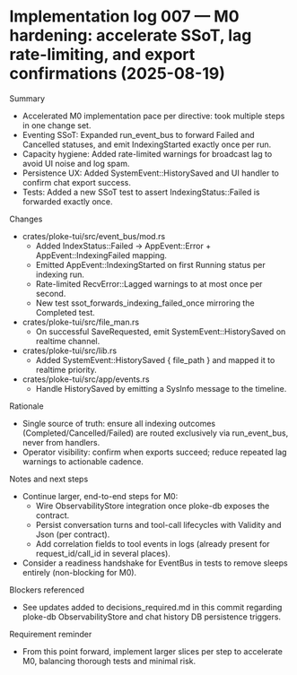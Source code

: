 # Implementation log 007 — M0 hardening: accelerate SSoT, lag rate-limiting, and export confirmations (2025-08-19)

Summary
- Accelerated M0 implementation pace per directive: took multiple steps in one change set.
- Eventing SSoT: Expanded run_event_bus to forward Failed and Cancelled statuses, and emit IndexingStarted exactly once per run.
- Capacity hygiene: Added rate-limited warnings for broadcast lag to avoid UI noise and log spam.
- Persistence UX: Added SystemEvent::HistorySaved and UI handler to confirm chat export success.
- Tests: Added a new SSoT test to assert IndexingStatus::Failed is forwarded exactly once.

Changes
- crates/ploke-tui/src/event_bus/mod.rs
  - Added IndexStatus::Failed → AppEvent::Error + AppEvent::IndexingFailed mapping.
  - Emitted AppEvent::IndexingStarted on first Running status per indexing run.
  - Rate-limited RecvError::Lagged warnings to at most once per second.
  - New test ssot_forwards_indexing_failed_once mirroring the Completed test.
- crates/ploke-tui/src/file_man.rs
  - On successful SaveRequested, emit SystemEvent::HistorySaved on realtime channel.
- crates/ploke-tui/src/lib.rs
  - Added SystemEvent::HistorySaved { file_path } and mapped it to realtime priority.
- crates/ploke-tui/src/app/events.rs
  - Handle HistorySaved by emitting a SysInfo message to the timeline.

Rationale
- Single source of truth: ensure all indexing outcomes (Completed/Cancelled/Failed) are routed exclusively via run_event_bus, never from handlers.
- Operator visibility: confirm when exports succeed; reduce repeated lag warnings to actionable cadence.

Notes and next steps
- Continue larger, end-to-end steps for M0:
  - Wire ObservabilityStore integration once ploke-db exposes the contract.
  - Persist conversation turns and tool-call lifecycles with Validity and Json (per contract).
  - Add correlation fields to tool events in logs (already present for request_id/call_id in several places).
- Consider a readiness handshake for EventBus in tests to remove sleeps entirely (non-blocking for M0).

Blockers referenced
- See updates added to decisions_required.md in this commit regarding ploke-db ObservabilityStore and chat history DB persistence triggers.

Requirement reminder
- From this point forward, implement larger slices per step to accelerate M0, balancing thorough tests and minimal risk.
